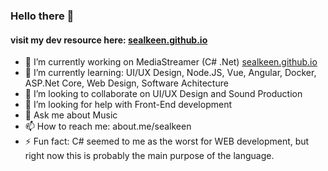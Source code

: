 ### Hello there 👋
#### visit my dev resource here: [sealkeen.github.io](https://sealkeen.github.io)

- 🔭 I’m currently working on MediaStreamer (C# .Net) [sealkeen.github.io](https://sealkeen.github.io)
- 🌱 I’m currently learning: UI/UX Design, Node.JS, Vue, Angular, Docker, ASP.Net Core, Web Design, Software Achitecture
- 👯 I’m looking to collaborate on UI/UX Design and Sound Production
- 🤔 I’m looking for help with Front-End development
- 💬 Ask me about Music
- 📫 How to reach me: about.me/sealkeen
- ⚡ Fun fact: C# seemed to me as the worst for WEB development, but right now this is probably the main purpose of the language.
